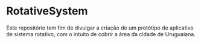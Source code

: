 # RotativeSystem
 
Este repositório tem fim de divulgar a criação de um protótipo de aplicativo de sistema rotativo, com o intuito de cobrir a área da cidade de Uruguaiana. 